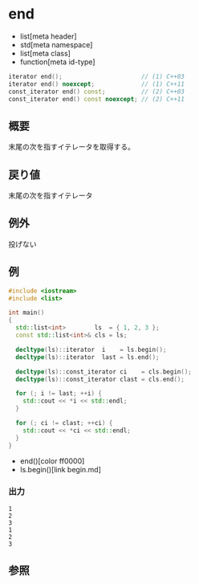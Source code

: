 # end
* list[meta header]
* std[meta namespace]
* list[meta class]
* function[meta id-type]

```cpp
iterator end();                      // (1) C++03
iterator end() noexcept;             // (1) C++11
const_iterator end() const;          // (2) C++03
const_iterator end() const noexcept; // (2) C++11
```

## 概要
末尾の次を指すイテレータを取得する。


## 戻り値
末尾の次を指すイテレータ


## 例外
投げない


## 例
```cpp example
#include <iostream>
#include <list>

int main()
{
  std::list<int>        ls  = { 1, 2, 3 };
  const std::list<int>& cls = ls;

  decltype(ls)::iterator  i    = ls.begin();
  decltype(ls)::iterator  last = ls.end();

  decltype(ls)::const_iterator ci    = cls.begin();
  decltype(ls)::const_iterator clast = cls.end();

  for (; i != last; ++i) {
    std::cout << *i << std::endl;
  }

  for (; ci != clast; ++ci) {
    std::cout << *ci << std::endl;
  }
}
```
* end()[color ff0000]
* ls.begin()[link begin.md]

### 出力
```
1
2
3
1
2
3
```

## 参照


